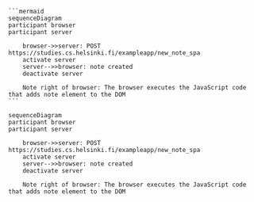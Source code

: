 ````
```mermaid
sequenceDiagram
participant browser
participant server

    browser->>server: POST https://studies.cs.helsinki.fi/exampleapp/new_note_spa
    activate server
    server-->>browser: note created
    deactivate server

    Note right of browser: The browser executes the JavaScript code that adds note element to the DOM
```
````

```mermaid
sequenceDiagram
participant browser
participant server

    browser->>server: POST https://studies.cs.helsinki.fi/exampleapp/new_note_spa
    activate server
    server-->>browser: note created
    deactivate server

    Note right of browser: The browser executes the JavaScript code that adds note element to the DOM
```
